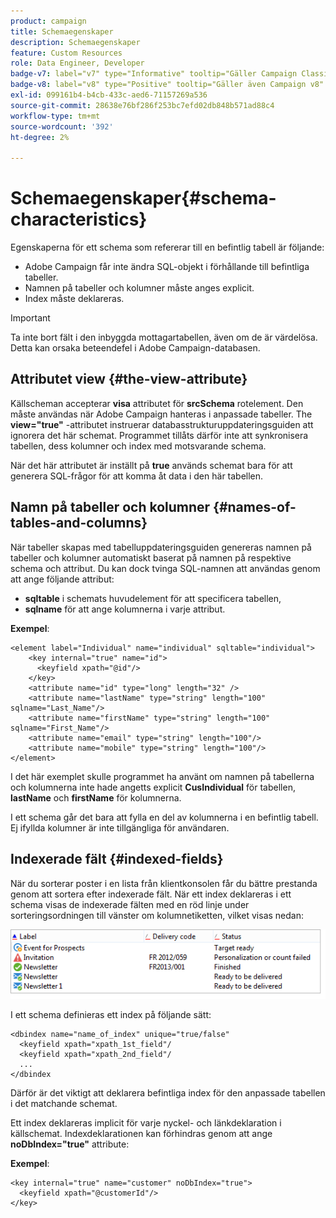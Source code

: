 ```yaml
---
product: campaign
title: Schemaegenskaper
description: Schemaegenskaper
feature: Custom Resources
role: Data Engineer, Developer
badge-v7: label="v7" type="Informative" tooltip="Gäller Campaign Classic v7"
badge-v8: label="v8" type="Positive" tooltip="Gäller även Campaign v8"
exl-id: 099161b4-b4cb-433c-aed6-71157269a536
source-git-commit: 28638e76bf286f253bc7efd02db848b571ad88c4
workflow-type: tm+mt
source-wordcount: '392'
ht-degree: 2%

---
```


# Schemaegenskaper{#schema-characteristics}



Egenskaperna för ett schema som refererar till en befintlig tabell är följande:

* Adobe Campaign får inte ändra SQL-objekt i förhållande till befintliga tabeller.
* Namnen på tabeller och kolumner måste anges explicit.
* Index måste deklareras.

>[!IMPORTANT]
>
>Ta inte bort fält i den inbyggda mottagartabellen, även om de är värdelösa. Detta kan orsaka beteendefel i Adobe Campaign-databasen.

## Attributet view {#the-view-attribute}

Källscheman accepterar **visa** attributet för **srcSchema** rotelement. Den måste användas när Adobe Campaign hanteras i anpassade tabeller. The **view=&quot;true&quot;** -attributet instruerar databasstrukturuppdateringsguiden att ignorera det här schemat. Programmet tillåts därför inte att synkronisera tabellen, dess kolumner och index med motsvarande schema.

När det här attributet är inställt på **true** används schemat bara för att generera SQL-frågor för att komma åt data i den här tabellen.

## Namn på tabeller och kolumner {#names-of-tables-and-columns}

När tabeller skapas med tabelluppdateringsguiden genereras namnen på tabeller och kolumner automatiskt baserat på namnen på respektive schema och attribut. Du kan dock tvinga SQL-namnen att användas genom att ange följande attribut:

* **sqltable** i schemats huvudelement för att specificera tabellen,
* **sqlname** för att ange kolumnerna i varje attribut.

**Exempel**:

```
<element label="Individual" name="individual" sqltable="individual">
    <key internal="true" name="id">
      <keyfield xpath="@id"/>
    </key> 
    <attribute name="id" type="long" length="32" />
    <attribute name="lastName" type="string" length="100" sqlname="Last_Name"/>
    <attribute name="firstName" type="string" length="100" sqlname="First_Name"/>
    <attribute name="email" type="string" length="100"/>
    <attribute name="mobile" type="string" length="100"/>
</element>
```

I det här exemplet skulle programmet ha använt om namnen på tabellerna och kolumnerna inte hade angetts explicit **CusIndividual** för tabellen, **lastName** och **firstName** för kolumnerna.

I ett schema går det bara att fylla en del av kolumnerna i en befintlig tabell. Ej ifyllda kolumner är inte tillgängliga för användaren.

## Indexerade fält {#indexed-fields}

När du sorterar poster i en lista från klientkonsolen får du bättre prestanda genom att sortera efter indexerade fält. När ett index deklareras i ett schema visas de indexerade fälten med en röd linje under sorteringsordningen till vänster om kolumnetiketten, vilket visas nedan:

![](assets/s_ncs_integration_mapping_index.png)

I ett schema definieras ett index på följande sätt:

```
<dbindex name="name_of_index" unique="true/false"
  <keyfield xpath="xpath_1st_field"/
  <keyfield xpath="xpath_2nd_field"/
  ...
</dbindex
```

Därför är det viktigt att deklarera befintliga index för den anpassade tabellen i det matchande schemat.

Ett index deklareras implicit för varje nyckel- och länkdeklaration i källschemat. Indexdeklarationen kan förhindras genom att ange **noDbIndex=&quot;true&quot;** attribute:

**Exempel**:

```
<key internal="true" name="customer" noDbIndex="true">
  <keyfield xpath="@customerId"/>
</key>
```
